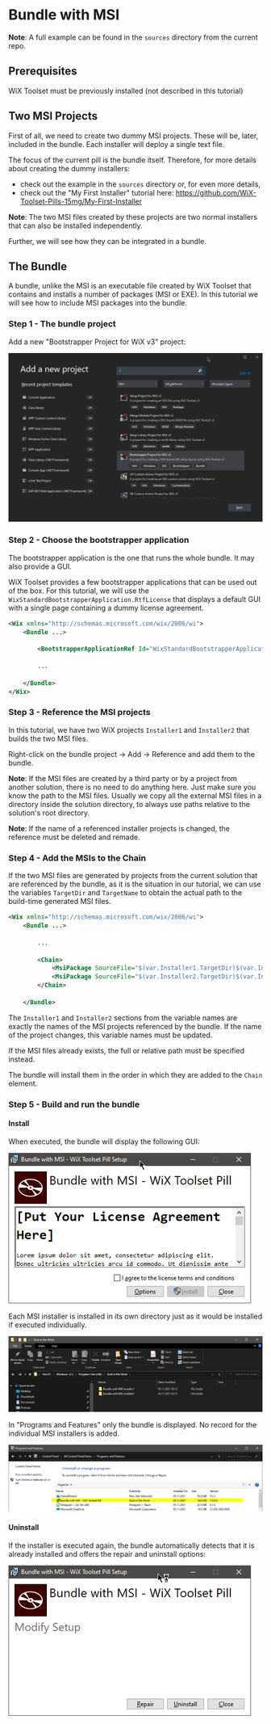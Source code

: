 # Bundle with MSI

**Note**: A full example can be found in the `sources` directory from the current repo.

## Prerequisites

WiX Toolset must be previously installed (not described in this tutorial)

## Two MSI Projects

First of all, we need to create two dummy MSI projects. These will be, later, included in the bundle. Each installer will deploy a single text file.

The focus of the current pill is the bundle itself. Therefore, for more details about creating the dummy installers:

-  check out the example in the `sources` directory or, for even more details,
- check out the "My First Installer" tutorial here: https://github.com/WiX-Toolset-Pills-15mg/My-First-Installer

**Note**: The two MSI files created by these projects are two normal installers that can also be installed independently.

Further, we will see how they can be integrated in a bundle.

## The Bundle

A bundle, unlike the MSI is an executable file created by WiX Toolset that contains and installs a number of packages (MSI or EXE). In this tutorial we will see how to include MSI packages into the bundle.

### Step 1 - The bundle project

Add a new "Bootstrapper Project for WiX v3" project:

![Add a new bundle project](01-add-bundle-project.png)

### Step 2 - Choose the bootstrapper application

The bootstrapper application is the one that runs the whole bundle. It may also provide a GUI.

WiX Toolset provides a few bootstrapper applications that can be used out of the box. For this tutorial, we will use the `WixStandardBootstrapperApplication.RtfLicense` that displays a default GUI with a single page containing a dummy license agreement.

```xml
<Wix xmlns="http://schemas.microsoft.com/wix/2006/wi">
    <Bundle ...>
        
        <BootstrapperApplicationRef Id="WixStandardBootstrapperApplication.RtfLicense" />
        
        ...
        
    </Bundle>
</Wix>
```

### Step 3 - Reference the MSI projects

In this tutorial, we have two WiX projects `Installer1` and `Installer2` that builds the two MSI files.

Right-click on the bundle project -> Add -> Reference and add them to the bundle.

**Note**: If the MSI files are created by a third party or by a project from another solution, there is no need to do anything here. Just make sure you know the path to the MSI files. Usually we copy all the external MSI files in a directory inside the solution directory, to always use paths relative to the solution's root directory.

**Note**: If the name of a referenced installer projects is changed, the reference must be deleted and remade.

### Step 4 - Add the MSIs to the Chain

If the two MSI files are generated by projects from the current solution that are referenced by the bundle, as it is the situation in our tutorial, we can use the variables `TargetDir` and `TargetName` to obtain the actual path to the build-time generated MSI files.

```xml
<Wix xmlns="http://schemas.microsoft.com/wix/2006/wi">
    <Bundle ...>
        
        ...
        
        <Chain>
            <MsiPackage SourceFile="$(var.Installer1.TargetDir)$(var.Installer1.TargetName).msi" />
            <MsiPackage SourceFile="$(var.Installer2.TargetDir)$(var.Installer2.TargetName).msi" />
        </Chain>

    </Bundle>
```

The `Installer1` and `Installer2` sections from the variable names are exactly the names of the MSI projects referenced by the bundle. If the name of the project changes, this variable names must be updated.

If the MSI files already exists, the full or relative path must be specified instead.

The bundle will install them in the order in which they are added to the `Chain` element.

### Step 5 - Build and run the bundle

#### Install

When executed, the bundle will display the following GUI:

![Bundle's install GUI](bundle-install-gui.png)

Each MSI installer is installed in its own directory just as it would be installed if executed individually.

![Install Directory](install-directory.png)

In "Programs and Features" only the bundle is displayed. No record for the individual MSI installers is added.

![Control Panel](control-panel.png)

#### Uninstall

If the installer is executed again, the bundle automatically detects that it is already installed and offers the repair and uninstall options:

![Bundle's uninstall GUI](bundle-uninstall-gui.png)
